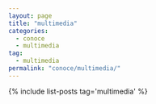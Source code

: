 ```yaml
---
layout: page
title: "multimedia"
categories:
  - conoce
  - multimedia
tag: 
  - multimedia
permalink: "conoce/multimedia/"
---
```

{% include list-posts tag='multimedia' %}